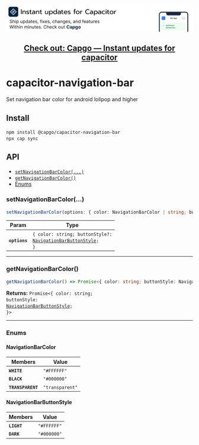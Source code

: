 <a href="https://capgo.app/"><img src='https://raw.githubusercontent.com/Cap-go/capgo/main/assets/capgo_banner.png' alt='Capgo - Instant updates for capacitor'/></a>

<div align="center">
<h2><a href="https://capgo.app/">Check out: Capgo — Instant updates for capacitor</a></h2>
</div>

# capacitor-navigation-bar

Set navigation bar color for android lolipop and higher

## Install

```bash
npm install @capgo/capacitor-navigation-bar
npx cap sync
```

## API

<docgen-index>

* [`setNavigationBarColor(...)`](#setnavigationbarcolor)
* [`getNavigationBarColor()`](#getnavigationbarcolor)
* [Enums](#enums)

</docgen-index>

<docgen-api>
<!--Update the source file JSDoc comments and rerun docgen to update the docs below-->

### setNavigationBarColor(...)

```typescript
setNavigationBarColor(options: { color: NavigationBarColor | string; buttonStyle?: NavigationBarButtonStyle; }) => Promise<void>
```

| Param         | Type                                                                                                            |
| ------------- | --------------------------------------------------------------------------------------------------------------- |
| **`options`** | <code>{ color: string; buttonStyle?: <a href="#navigationbarbuttonstyle">NavigationBarButtonStyle</a>; }</code> |

--------------------


### getNavigationBarColor()

```typescript
getNavigationBarColor() => Promise<{ color: string; buttonStyle: NavigationBarButtonStyle; }>
```

**Returns:** <code>Promise&lt;{ color: string; buttonStyle: <a href="#navigationbarbuttonstyle">NavigationBarButtonStyle</a>; }&gt;</code>

--------------------


### Enums


#### NavigationBarColor

| Members           | Value                      |
| ----------------- | -------------------------- |
| **`WHITE`**       | <code>"#FFFFFF"</code>     |
| **`BLACK`**       | <code>"#000000"</code>     |
| **`TRANSPARENT`** | <code>"transparent"</code> |


#### NavigationBarButtonStyle

| Members     | Value                  |
| ----------- | ---------------------- |
| **`LIGHT`** | <code>"#FFFFFF"</code> |
| **`DARK`**  | <code>"#000000"</code> |

</docgen-api>

